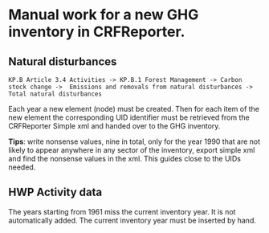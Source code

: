 # Manual work for a new GHG inventory in CRFReporter.


## Natural disturbances

`KP.B Article 3.4 Activities -> KP.B.1 Forest Management -> Carbon stock change -> 
Emissions and removals from natural disturbances -> Total natural disturbances`

Each year a new element (node) must be created. Then for each item of the new element the corresponding 
UID identifier must be retrieved from the CRFReporter Simple xml and handed over to the GHG inventory.

**Tips**: write nonsense values, nine in total, only for the year 1990 that are not likely to appear anywhere 
in any sector of the inventory, export simple xml and find the nonsense values in the xml. 
This guides close to the UIDs needed.

## HWP Activity data

The years starting from 1961 miss the current inventory year. It is not automatically added.
The current inventory year must be inserted by hand. 
